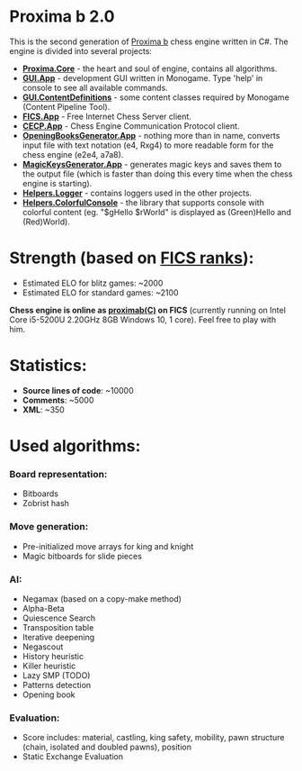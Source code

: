 # Proxima b 2.0
This is the second generation of [Proxima b](https://github.com/Tearth/Proxima-b) chess engine written in C#. The engine is divided into several projects:
  * **[Proxima.Core](https://github.com/Tearth/Proxima-b-2.0/tree/master/Proximab/Proxima.Core)** - the heart and soul of engine, contains all algorithms.
  * **[GUI.App](https://github.com/Tearth/Proxima-b-2.0/tree/master/Proximab/GUI.App)** - development GUI written in Monogame. Type 'help' in console to see all available commands.
  * **[GUI.ContentDefinitions](https://github.com/Tearth/Proxima-b-2.0/tree/master/Proximab/GUI.ContentDefinitions)** - some content classes required by Monogame (Content Pipeline Tool).
  * **[FICS.App](https://github.com/Tearth/Proxima-b-2.0/tree/master/Proximab/FICS.App)** - Free Internet Chess Server client.
  * **[CECP.App](https://github.com/Tearth/Proxima-b-2.0/tree/master/Proximab/CECP.App)** - Chess Engine Communication Protocol client.
  * **[OpeningBooksGenerator.App](https://github.com/Tearth/Proxima-b-2.0/tree/master/Proximab/OpeningBookGenerator.App)** - nothing more than in name, converts input file with text notation (e4, Rxg4) to more readable form for the chess engine (e2e4, a7a8).
  * **[MagicKeysGenerator.App](https://github.com/Tearth/Proxima-b-2.0/tree/master/Proximab/MagicKeysGenerator.App)** - generates magic keys and saves them to the output file (which is faster than doing this every time when the chess engine is starting).
  * **[Helpers.Logger](https://github.com/Tearth/Proxima-b-2.0/tree/master/Proximab/Helpers.Loggers)** - contains loggers used in the other projects.
  * **[Helpers.ColorfulConsole](https://github.com/Tearth/Proxima-b-2.0/tree/master/Proximab/Helpers.ColorfulConsole)** - the library that supports console with colorful content (eg. "$gHello $rWorld" is displayed as (Green)Hello and (Red)World).

# Strength (based on [FICS ranks](http://ficsgames.org/cgi-bin/search.cgi?player=proximab&action=Statistics)):
  * Estimated ELO for blitz games: ~2000
  * Estimated ELO for standard games: ~2100

  **Chess engine is online as [proximab(C)](http://ficsgames.org/cgi-bin/search.cgi?player=proximab&action=Statistics) on FICS** (currently running on Intel Core i5-5200U 2.20GHz 8GB Windows 10, 1 core). Feel free to play with him.
  
# Statistics:
  * **Source lines of code**: ~10000
  * **Comments**: ~5000
  * **XML**: ~350

# Used algorithms:

### Board representation:
  * Bitboards
  * Zobrist hash
  
### Move generation:
  * Pre-initialized move arrays for king and knight
  * Magic bitboards for slide pieces

### AI:
  * Negamax (based on a copy-make method)
  * Alpha-Beta
  * Quiescence Search
  * Transposition table
  * Iterative deepening
  * Negascout
  * History heuristic
  * Killer heuristic
  * Lazy SMP (TODO)
  * Patterns detection
  * Opening book

### Evaluation:
  * Score includes: material, castling, king safety, mobility, pawn structure (chain, isolated and doubled pawns), position
  * Static Exchange Evaluation